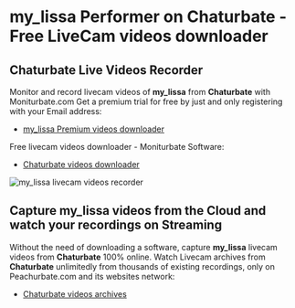 # my_lissa Performer on Chaturbate - Free LiveCam videos downloader

## Chaturbate Live Videos Recorder

Monitor and record livecam videos of **my_lissa** from **Chaturbate** with Moniturbate.com
Get a premium trial for free by just and only registering with your Email address:
* [my_lissa Premium videos downloader](https://moniturbate.com/request-demo-licence-key.html)

Free livecam videos downloader - Moniturbate Software:
* [Chaturbate videos downloader](https://moniturbate.com/moniturbate-download-software.html)

![my_lissa livecam videos recorder](https://peachurnet.com/templates/moniturbate-software.png)


## Capture my_lissa videos from the Cloud and watch your recordings on Streaming

Without the need of downloading a software, capture **my_lissa** livecam videos from **Chaturbate** 100% online.
Watch Livecam archives from **Chaturbate** unlimitedly from thousands of existing recordings, only on Peachurbate.com and its websites network:
* [Chaturbate videos archives](https://peachurnet.com/)